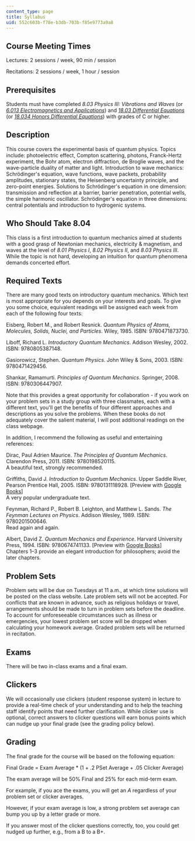 ```yaml
---
content_type: page
title: Syllabus
uid: 552c603b-f78e-b3db-703b-f85e9773a9a8
---
```


Course Meeting Times
--------------------

Lectures: 2 sessions / week, 90 min / session

Recitations: 2 sessions / week, 1 hour / session

Prerequisites
-------------

Students must have completed _8.03 Physics III: Vibrations and Waves_ (or [_6.013 Electromagnetics and Applications_](/courses/6-013-electromagnetics-and-applications-spring-2009)) and [_18.03 Differential Equations_](/courses/18-03sc-differential-equations-fall-2011) (or [_18.034 Honors Differential Equations_](/courses/18-034-honors-differential-equations-spring-2009)) with grades of C or higher.

Description
-----------

This course covers the experimental basis of quantum physics. Topics include: photoelectric effect, Compton scattering, photons, Franck-Hertz experiment, the Bohr atom, electron diffraction, de Broglie waves, and the wave-particle duality of matter and light. Introduction to wave mechanics: Schrödinger's equation, wave functions, wave packets, probability amplitudes, stationary states, the Heisenberg uncertainty principle, and zero-point energies. Solutions to Schrödinger's equation in one dimension: transmission and reflection at a barrier, barrier penetration, potential wells, the simple harmonic oscillator. Schrödinger's equation in three dimensions: central potentials and introduction to hydrogenic systems.

Who Should Take 8.04
--------------------

This class is a first introduction to quantum mechanics aimed at students with a good grasp of Newtonian mechanics, electricity & magnetism, and waves at the level of _8.01 Physics I_, _8.02 Physics II_, and _8.03 Physics III_. While the topic is not hard, developing an intuition for quantum phenomena demands concerted effort.

Required Texts
--------------

There are many good texts on introductory quantum mechanics. Which text is most appropriate for you depends on your interests and goals. To give you some choice, equivalent readings will be assigned each week from each of the following four texts:

Eisberg, Robert M., and Robert Resnick. _Quantum Physics of Atoms, Molecules, Solids, Nuclei, and Particles_. Wiley, 1985. ISBN: 9780471873730.

Liboff, Richard L. _Introductory Quantum Mechanics_. Addison Wesley, 2002. ISBN: 9780805387148.

Gasiorowicz, Stephen. _Quantum Physics_. John Wiley & Sons, 2003. ISBN: 9780471429456.

Shankar, Ramamurti. _Principles of Quantum Mechanics_. Springer, 2008. ISBN: 9780306447907.

Note that this provides a great opportunity for collaboration - if you work on your problem sets in a study group with three classmates, each with a different text, you'll get the benefits of four different approaches and descriptions as you solve the problems. When these books do not adequately cover the salient material, I will post additional readings on the class webpage.

In addition, I recommend the following as useful and entertaining references:

Dirac, Paul Adrien Maurice. _The Principles of Quantum Mechanics_. Clarendon Press, 2011. ISBN: 9780198520115.  
A beautiful text, strongly recommended.

Griffiths, David J. _Introduction to Quantum Mechanics_. Upper Saddle River, Pearson Prentice Hall, 2005. ISBN: 9780131118928. \[Preview with [Google Books](http://books.google.com/books?id=9sqIaRGx_EoC&printsec=frontcover)\]  
A very popular undergraduate text.

Feynman, Richard P., Robert B. Leighton, and Matthew L. Sands. _The Feynman Lectures on Physics_. Addison Wesley, 1989. ISBN: 9780201500646.  
Read again and again.

Albert, David Z. _Quantum Mechanics and Experience_. Harvard University Press, 1994. ISBN: 9780674741133. \[Preview with [Google Books](http://books.google.com/books?id=HYEZD0Mh8JEC&printsec=frontcover)\]  
Chapters 1–3 provide an elegant introduction for philosophers; avoid the later chapters.

Problem Sets
------------

Problem sets will be due on Tuesdays at 11 a.m., at which time solutions will be posted on the class website. Late problem sets will not be accepted. For conflicts that are known in advance, such as religious holidays or travel, arrangements should be made to turn in problem sets before the deadline. To account for unforeseeable circumstances such as illness or emergencies, your lowest problem set score will be dropped when calculating your homework average. Graded problem sets will be returned in recitation.

Exams
-----

There will be two in-class exams and a final exam.

Clickers
--------

We will occasionally use clickers (student response system) in lecture to provide a real-time check of your understanding and to help the teaching staff identify points that need further clarification. While clicker use is optional, correct answers to clicker questions will earn bonus points which can nudge up your final grade (see the grading policy below).

Grading
-------

The final grade for the course will be based on the following equation:

Final Grade = Exam Average \* (1 + .2 PSet Average + .05 Clicker Average)

The exam average will be 50% Final and 25% for each mid-term exam.

For example, if you ace the exams, you will get an _A_ regardless of your problem set or clicker averages.

However, if your exam average is low, a strong problem set average can bump you up by a letter grade or more.

If you answer most of the clicker questions correctly, too, you could get nudged up further, e.g., from a B to a B+.